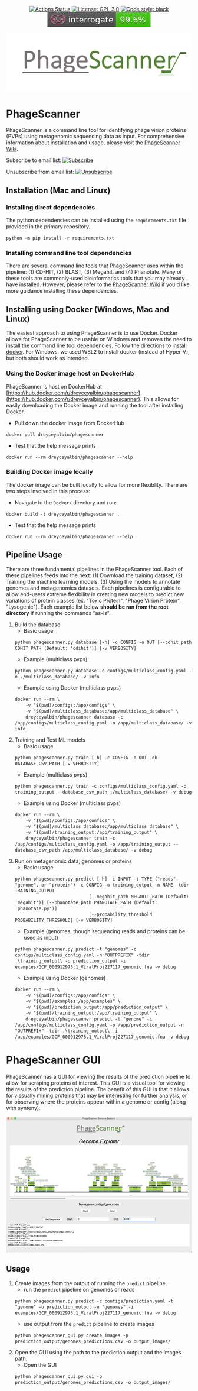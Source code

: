 <p align="center">
<a href="https://github.com/Dreycey/PhageScanner/actions/"><img alt="Actions Status" src="https://github.com/Dreycey/PhageScanner/actions/workflows/testing_workflows.yml/badge.svg"></a>
<a href="https://github.com/Dreycey/PhageScanner/blob/master/LICENSE.txt"><img alt="License: GPL-3.0" src="https://img.shields.io/badge/license-GPL--3.0-brightgreen"></a>
<a href="https://github.com/psf/black"><img alt="Code style: black" src="https://img.shields.io/badge/code%20style-black-000000.svg"></a>
<a href="https://github.com/Dreycey/PhageScanner/blob/dreycey/master/reports/interrogate.out"><img alt="Interogate" src="https://github.com/Dreycey/PhageScanner/blob/master/reports/interrogate.svg"></a>
</p>
 

![Phage Scanner Logo](misc/logo.png)

# PhageScanner

PhageScanner is a command line tool for identifying phage virion proteins (PVPs) using metagenomic sequencing data as input.  For comprehensive information about installation and usage, please visit the [PhageScanner Wiki](https://github.com/Dreycey/PhageScanner/wiki).

Subscribe to email list: <a href="http://eepurl.com/ivMTlY"><img alt="Subscribe" src="https://img.shields.io/badge/Subscribe-green"></a> 

Unsubscribe from email list: <a href="https://gmail.us13.list-manage.com/unsubscribe?u=d11fd2924efec07fab20ba388&id=a7720cf873"><img alt="Unsubscribe" src="https://img.shields.io/badge/Unsubscribe-red"></a>

## Installation (Mac and Linux)

### Installing direct dependencies
The python dependencies can be installed using the `requirements.txt` file provided in the primary repository.
```
python -m pip install -r requirements.txt
```

### Installing command line tool dependencies
There are several command line tools that PhageScanner uses within the pipeline: (1) CD-HIT, (2) BLAST, (3) Megahit, and (4) Phanotate. Many of these tools are commonly-used bioinformatics tools that you may already have installed. However, please refer to the [PhageScanner Wiki](https://github.com/Dreycey/PhageScanner/wiki) if you'd like more guidance installing these dependencies.

## Installing using Docker (Windows, Mac and Linux)
The easiest approach to using PhageScanner is to use Docker. Docker allows for PhageScanner to be usable on Windows and removes the need to install the command line tool dependencies. Follow the directions to [install docker](https://docs.docker.com/desktop/install/). For Windows, we used WSL2 to install docker (instead of Hyper-V), but both should work as intended.

### Using the Docker image host on DockerHub
PhageScanner is host on DockerHub at [https://hub.docker.com/r/dreyceyalbin/phagescanner](https://hub.docker.com/r/dreyceyalbin/phagescanner). This allows for easily downloading the Docker image and running the tool after installing Docker.

* Pull down the docker image from DockerHub
```
docker pull dreyceyalbin/phagescanner
```

* Test that the help message prints
```
docker run --rm dreyceyalbin/phagescanner --help
```

### Building Docker image locally
The docker image can be built locally to allow for more flexiblity. There are two steps involved in this process:

* Navigate to the `Docker/` directory and run:
```
docker build -t dreyceyalbin/phagescanner .
```

* Test that the help message prints
```
docker run --rm dreyceyalbin/phagescanner --help
```

## Pipeline Usage
There are three fundamental pipelines in the PhageScanner tool. Each of these pipelines feeds into the next: (1) Download the training dataset, (2) Training the machine learning models, (3) Using the models to annotate genomes and metagenomics datasets. Each pipelines is configurable to allow end-users extreme flexibility in creating new models to predict new variations of protein classes (ex. "Toxic Protein", "Phage Virion Protein", "Lysogenic"). Each example list below **should be ran from the root directory** if running the commands "as-is".

1. Build the database
    - Basic usage
    ```
    python phagescanner.py database [-h] -c CONFIG -o OUT [--cdhit_path CDHIT_PATH (Default: 'cdihit')] [-v VERBOSITY]
    ```
    - Example (multiclass pvps)
    ```
    python phagescanner.py database -c configs/multiclass_config.yaml -o ./multiclass_database/ -v info
    ```
    - Example using Docker (multiclass pvps)
    ```
    docker run --rm \
        -v "$(pwd)/configs:/app/configs" \
        -v "$(pwd)/multiclass_database:/app/multiclass_database" \
        dreyceyalbin/phagescanner database -c /app/configs/multiclass_config.yaml -o /app/multiclass_database/ -v info
    ```
2. Training and Test ML models
    - Basic usage
    ```
    python phagescanner.py train [-h] -c CONFIG -o OUT -db DATABASE_CSV_PATH [-v VERBOSITY]
    ```
    - Example (multiclass pvps)
    ```
    python phagescanner.py train -c configs/multiclass_config.yaml -o training_output --database_csv_path ./multiclass_database/ -v debug
    ```
    - Example using Docker (multiclass pvps)
    ```
    docker run --rm \
        -v "$(pwd)/configs:/app/configs" \
        -v "$(pwd)/multiclass_database:/app/multiclass_database" \
        -v "$(pwd)/training_output:/app/training_output" \
        dreyceyalbin/phagescanner train -c /app/configs/multiclass_config.yaml -o /app/training_output --database_csv_path /app/multiclass_database/ -v debug
    ```
3. Run on metagenomic data, genomes or proteins
    - Basic usage
    ```
    python phagescanner.py predict [-h] -i INPUT -t TYPE ("reads", "genome", or "protein") -c CONFIG -o training_output -n NAME -tdir TRAINING_OUTPUT
                                [--megahit_path MEGAHIT_PATH (Default: 'megahit')] [--phanotate_path PHANOTATE_PATH (Default: 'phanotate.py')]
                                [--probability_threshold PROBABILITY_THRESHOLD] [-v VERBOSITY]
    ```
    - Example (genomes; though sequencing reads and proteins can be used as input)
    ```
    python phagescanner.py predict -t "genomes" -c configs/multiclass_config.yaml -n "OUTPREFIX" -tdir .\training_output\ -o prediction_output -i examples/GCF_000912975.1_ViralProj227117_genomic.fna -v debug
    ```
    - Example using Docker (genomes)
    ```
    docker run --rm \
        -v "$(pwd)/configs:/app/configs" \
        -v "$(pwd)/examples:/app/examples" \
        -v "$(pwd)/prediction_output:/app/prediction_output" \
        -v "$(pwd)/training_output:/app/training_output" \
        dreyceyalbin/phagescanner predict -t "genome" -c /app/configs/multiclass_config.yaml -o /app/prediction_output -n "OUTPREFIX" -tdir .\training_output\ -i /app/examples/GCF_000912975.1_ViralProj227117_genomic.fna -v debug
    ```

# PhageScanner GUI

PhageScanner has a GUI for viewing the results of the prediction pipeline to allow for scraping proteins of interest. This GUI is a visual tool for viewing the results of the prediction pipeline. The benefit of this GUI is that it allows for vissually mining proteins that may be interesting for further analysis, or for observing where the proteins appear within a genome or contig (along with synteny).

![Phage Scanner GUI](misc/gui_image.png)

## Usage

1. Create images from the output of running the `predict` pipeline.
    - run the `predict` pipeline on genomes or reads
    ```
    python phagescanner.py predict -c configs/prediction.yaml -t "genome" -o prediction_output -n "genomes" -i examples/GCF_000912975.1_ViralProj227117_genomic.fna -v debug
    ```
    - use output from the `predict` pipeline to create images
    ```
    python phagescanner_gui.py create_images -p prediction_output/genomes_predictions.csv -o output_images/
    ```
2. Open the GUI using the path to the prediction output and the images path.
    - Open the GUI
    ```
    python phagescanner_gui.py gui -p prediction_output/genomes_predictions.csv -o output_images/
    ```